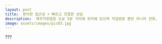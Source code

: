 ```yaml
---
layout: post
title:  편리한 접근성 + 빠르고 친절한 상담
description:  제주지방법원 도보 5분 거리에 위치해 있으며 직접방문 뿐만 아니라 전화, 문자, 네이버톡톡, 카카오톡, 이메일, 홈페이지 문의 등 편하신 채널로 언제든지 문의하시면 빠르고 친절하게 상담해 드리겠습니다.
image: assets/images/pic03.jpg
---
```

???
